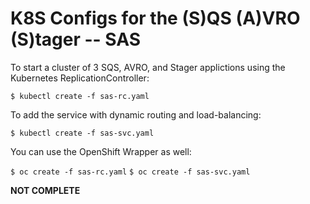 # K8S Configs for the (S)QS (A)VRO (S)tager -- SAS

To start a cluster of 3 SQS, AVRO, and Stager applictions using
the Kubernetes ReplicationController:

`$ kubectl create -f sas-rc.yaml`

To add the service with dynamic routing and load-balancing:

`$ kubectl create -f sas-svc.yaml`

You can use the OpenShift Wrapper as well:

`$ oc create -f sas-rc.yaml`
`$ oc create -f sas-svc.yaml`

**NOT COMPLETE**

